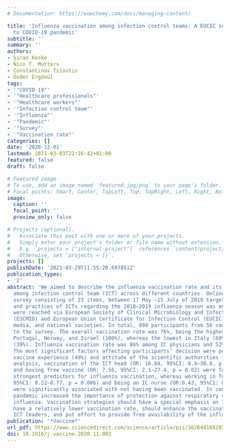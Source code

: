 ```yaml
---
# Documentation: https://wowchemy.com/docs/managing-content/

title: 'Influenza vaccination among infection control teams: A EUCIC survey prior
  to COVID-19 pandemic'
subtitle: ''
summary: ''
authors:
- Şiran Keske
- Nico T. Mutters
- Constantinos Tsioutis
- Önder Ergönül
tags:
- '"COVID-19"'
- '"Healthcare professionals"'
- '"Healthcare workers"'
- '"Infection control team"'
- '"Influenza"'
- '"Pandemic"'
- '"Survey"'
- '"Vaccination rate"'
categories: []
date: '2020-12-01'
lastmod: 2021-03-03T22:16:42+01:00
featured: false
draft: false

# Featured image
# To use, add an image named `featured.jpg/png` to your page's folder.
# Focal points: Smart, Center, TopLeft, Top, TopRight, Left, Right, BottomLeft, Bottom, BottomRight.
image:
  caption: ''
  focal_point: ''
  preview_only: false

# Projects (optional).
#   Associate this post with one or more of your projects.
#   Simply enter your project's folder or file name without extension.
#   E.g. `projects = ["internal-project"]` references `content/project/deep-learning/index.md`.
#   Otherwise, set `projects = []`.
projects: []
publishDate: '2021-03-29T11:55:20.697851Z'
publication_types:
- '2'
abstract: 'We aimed to describe the influenza vaccination rate and its determinants
  among infection control team (ICT) across different countries. Online multilingual
  survey consisting of 23 items, between 17 May −15 July of 2019 targeting the opinions
  and practices of ICTs regarding the 2018–2019 influenza season was employed. Participants
  were reached via European Society of Clinical Microbiology and Infectious Diseases
  (ESCMID) and European Union Certificate for Infection Control (EUCIC) newsletters,social
  media, and national societies. In total, 899 participants from 56 countries responded
  to the survey. The overall vaccination rate was 76%, being the highest in Finland,
  Portugal, Norway, and Israel (100%), whereas the lowest in Italy (68%) and Turkey
  (39%). Influenza vaccination rate was 86% among IC physicians and 52% among IC nurses.
  The most significant factors affecting participants’ decision were personal influenza
  vaccine experience (49%) and attitude of the scientific authorities (48%). In multivariate
  analysis, vaccination of the ICT head (OR: 16.04, 95%CI: 8.4–30.8, p textless 0.001)
  and having free vaccine (OR: 7.56, 95%CI: 2.1–27.4, p = 0.02) were found to be the
  strongest predictors for influenza vaccination, whereas working in Turkey (OR: 0.41,
  95%CI: 0.22–0.77, p = 0.006) and being an IC nurse (OR:0.43, 95%CI: 0.24–0.80, p = 0.007)
  were significantly associated with not having been vaccinated. In conclusion, COVID-19
  pandemic increased the importance of protection against respiratory viruses including
  influenza. Vaccination strategies should have a special emphasis on IC nurses, who
  have a relatively lower vaccination rate, should enhance the vaccination of the
  ICT leaders, and put effort to provide free availability of the influenza vaccine.'
publication: '*Vaccine*'
url_pdf: https://www.sciencedirect.com/science/article/pii/S0264410X20314274
doi: 10.1016/j.vaccine.2020.11.003
---
```

